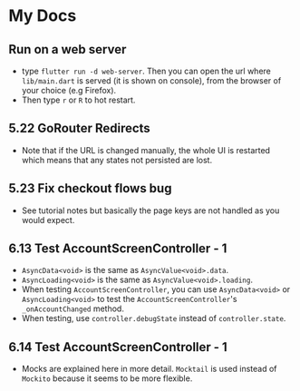 # My Docs

## Run on a web server

- type `flutter run -d web-server`.  Then you can open the url where `lib/main.dart` is served (it is shown on console), from the browser of your choice (e.g Firefox).
- Then type `r` or `R` to hot restart.

## 5.22 GoRouter Redirects

- Note that if the URL is changed manually, the whole UI is restarted which means that any states not persisted are lost.

## 5.23 Fix checkout flows bug

- See tutorial notes but basically the page keys are not handled as you would expect.

## 6.13 Test AccountScreenController - 1

- `AsyncData<void>` is the same as `AsyncValue<void>.data`.
- `AsyncLoading<void>` is the same as `AsyncValue<void>.loading`.
- When testing `AccountScreenController`, you can use `AsyncData<void>` or `AsyncLoading<void>` to test the `AccountScreenController`'s `_onAccountChanged` method.
- When testing, use `controller.debugState` instead of `controller.state`.

## 6.14 Test AccountScreenController - 1

- Mocks are explained here in more detail. `Mocktail` is used instead of `Mockito` because it seems to be more flexible.
